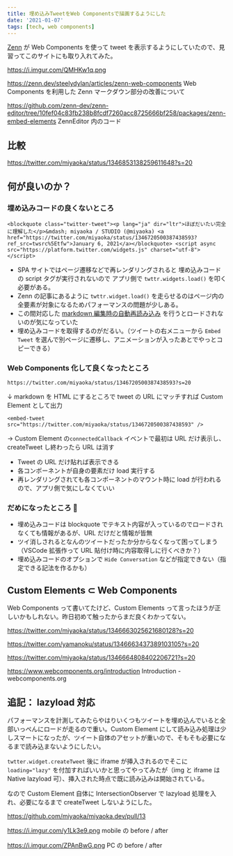 ```yaml
---
title: 埋め込みTweetをWeb Componentsで描画するようにした
date: '2021-01-07'
tags: [tech, web components]
---
```


[Zenn](https://zenn.dev/) が Web Components を使って tweet を表示するようにしていたので、見習ってこのサイトにも取り入れてみた。

https://i.imgur.com/QMHKw1q.png

https://zenn.dev/steelydylan/articles/zenn-web-components
Web Components を利用した Zenn マークダウン部分の改善について

https://github.com/zenn-dev/zenn-editor/tree/10fef04c83fb238b8fcdf7260acc8725666bf258/packages/zenn-embed-elements
ZennEditor 内のコード

## 比較

https://twitter.com/miyaoka/status/1346853138259611648?s=20

## 何が良いのか？

### 埋め込みコードの良くないところ

```
<blockquote class="twitter-tweet"><p lang="ja" dir="ltr">ほぼだいたい完全に理解した</p>&mdash; miyaoka / STUDIO (@miyaoka) <a href="https://twitter.com/miyaoka/status/1346720500387438593?ref_src=twsrc%5Etfw">January 6, 2021</a></blockquote> <script async src="https://platform.twitter.com/widgets.js" charset="utf-8"></script>
```

- SPA サイトではページ遷移などで再レンダリングされると 埋め込みコードの script タグが実行されないので アプリ側で `twttr.widgets.load()` を叩く必要がある。
- Zenn の記事にあるように `twttr.widget.load()` を走らせるのはページ内の全要素が対象になるためパフォーマンスの問題が少しある。
- この間対応した [markdown 編集時の自動再読み込み](/posts/2020-12-31-hmr-on-markdown) を行うとロードされないのが気になっていた
- 埋め込みコードを取得するのがだるい。（ツイートの右メニューから `Embed Tweet` を選んで別ページに遷移し、アニメーションが入ったあとでやっとコピーできる）

### Web Components 化して良くなったところ

```
https://twitter.com/miyaoka/status/1346720500387438593?s=20
```

↓ markdown を HTML にするところで tweet の URL にマッチすれば Custom Element として出力

```
<embed-tweet src="https://twitter.com/miyaoka/status/1346720500387438593" />
```

→ Custom Element の`connectedCallback` イベントで最初は URL だけ表示し、createTweet し終わったら URL は消す

- Tweet の URL だけ貼れば表示できる
- 各コンポーネントが自身の要素だけ load 実行する
- 再レンダリングされても各コンポーネントのマウント時に load が行われるので、アプリ側で気にしなくていい

### だめになったところ 🤮

- 埋め込みコードは blockquote でテキスト内容が入っているのでロードされなくても情報があるが、URL だけだと情報が皆無
- ツイ消しされるとなんのツイートだったか分からなくなって困ってしまう（VSCode 拡張作って URL 貼付け時に内容取得しに行くべきか？）
- 埋め込みコードのオプションで `Hide Conversation` などが指定できない（指定できる記法を作るかも）

## Custom Elements ⊂ Web Components

Web Components って書いてたけど、Custom Elements って言ったほうが正しいかもしれない。昨日初めて触ったからまだ良くわかってない。

https://twitter.com/miyaoka/status/1346663025621680128?s=20

https://twitter.com/yamanoku/status/1346663437389103105?s=20

https://twitter.com/miyaoka/status/1346664808402206721?s=20

https://www.webcomponents.org/introduction
Introduction - webcomponents.org

## 追記： lazyload 対応

パフォーマンスを計測してみたらやはりいくつもツイートを埋め込んでいると全部いっぺんにロードが走るので重い。Custom Element にして読み込み処理は少しスマートになったが、ツイート自体のアセットが重いので、そもそも必要になるまで読み込まないようにしたい。

`twtter.widget.createTweet` 後に iframe が挿入されるのでそこに `loading="lazy"` を付加すればいいかと思ってやってみたが（img と iframe は Native lazyload 可）、挿入された時点で既に読み込みは開始されている。

なので Custom Element 自体に IntersectionObserver で lazyload 処理を入れ、必要になるまで createTweet しないようにした。

https://github.com/miyaoka/miyaoka.dev/pull/13

https://i.imgur.com/y1Lk3e9.png
mobile の before / after

https://i.imgur.com/ZPAnBwG.png
PC の before / after
